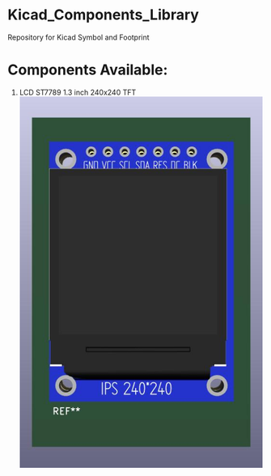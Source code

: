 # Kicad_Components_Library
Repository for Kicad Symbol and Footprint 

# Components Available:
1. LCD ST7789 1.3 inch 240x240 TFT ![ST7789](https://github.com/BennyLuca/Kicad_Components_Library/blob/main/ST7789_1.3_240x240/DOC/1.3_Inch_TFT_Module_ST7789_1.jpg)

